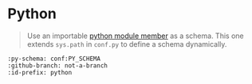 # Python

> Use an importable [python module member](../use/advanced.md#python) as a schema. This
> one extends `sys.path` in `conf.py` to define a schema dynamically.

```{pr-form} deathbeds/prjsf
:py-schema: conf:PY_SCHEMA
:github-branch: not-a-branch
:id-prefix: python
```

